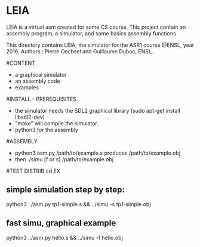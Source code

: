 # LEIA
LEIA is a virtual asm created for some CS course. This project contain an assembly program, a simulator, and some basics assembly functions



This directory contains LEIA, the simulator for the ASR1 course @ENSL,
year 2016.
Authors : Pierre Oechsel and Guillaume Duboc, ENSL.

#CONTENT
- a graphical simulator
- an assembly code
- examples

#INSTALL - PREREQUISITES
- the simulator needs the SDL2 graphical library (sudo apt-get install libsdl2-dev)
- "make" will compile the simulator. 
- python3 for the assembly

#ASSEMBLY
- python3 asm.py /path/to/example.s produces /path/to/example.obj
- then ./simu [f or s] /path/to/example.obj

#TEST DISTRIB
cd EX 
## simple simulation step by step:
python3 ../asm.py tp1-simple.s && ../simu -s tp1-simple.obj
## fast simu, graphical example
python3 ../asm.py hello.s && ../simu -f hello.obj 
